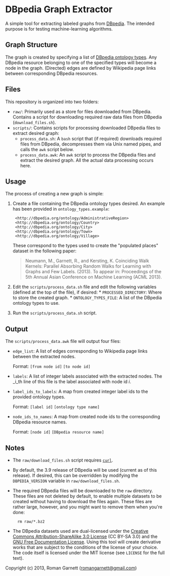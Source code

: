 DBpedia Graph Extractor
=======================

A simple tool for extracting labeled graphs from [DBpedia][1]. The
intended purpose is for testing machine-learning algorithms.

Graph Structure
---------------

The graph is created by specifying a list of [DBpedia ontology
types][2]. Any DBpedia resource belonging to one of the specified
types will become a node in the graph. (Directed) edges are defined by
Wikipedia page links between corresponding DBpedia resources.

Files
-----

This repository is organized into two folders:

* `raw/`: Primarily used as a store for files downloaded from
     DBpedia. Contains a script for downloading required raw data files
     from DBpedia (`download_files.sh`).
* `scripts/`: Contains scripts for processing downloaded DBpedia files
     to extract desired graph:
  * `process_data.sh`: A `bash` script that (if required) downloads
       required files from DBpedia, decompresses them via Unix named
       pipes, and calls the `awk` script below.
  * `process_data.awk`: An `awk` script to process the DBpedia files
       and extract the desired graph. All the actual data processing
       occurs here.

Usage
-----

The process of creating a new graph is simple:

1. Create a file containing the DBpedia ontology types desired. An
   example has been provided in `ontology_types.example`:

        <http://dbpedia.org/ontology/AdministrativeRegion>
        <http://dbpedia.org/ontology/Country>
        <http://dbpedia.org/ontology/City>
        <http://dbpedia.org/ontology/Town>
        <http://dbpedia.org/ontology/Village>

   These correspond to the types used to create the "populated places"
   dataset in the following paper:
   > Neumann, M., Garnett, R., and Kersting, K. Coinciding Walk
   > Kernels: Parallel Absorbing Random Walks for Learning with Graphs
   > and Few Labels. (2013). To appear in: Proceedings of the 5th
   > Annual Asian Conference on Machine Learning (ACML 2013).
2. Edit the `scripts/process_data.sh` file and edit the following
   variables (defined at the top of the file), if desired:
       * `PROCESSED_DIRECTORY`: Where to store the created graph.
       * `ONTOLOGY_TYPES_FILE`: A list of the DBpedia ontology types
            to use.
3. Run the `scripts/process_data.sh` script.

Output
------

The `scripts/process_data.awk` file will output four files:

* `edge_list`: A list of edges corresponding to Wikipedia page links
     between the extracted nodes.

     Format: `[from node id]` `[to node id]`
* `labels`: A list of integer labels associated with the extracted
     nodes. The _i_th line of this file is the label associated with
     node id _i_.
* `label_ids_to_labels`: A map from created integer label ids to the
     provided ontology types.

     Format: `[label id]` `[ontology type name]`
* `node_ids_to_names`: A map from created node ids to the
     corresponding DBpedia resource names.

     Format: `[node id]` `[DBpedia resource name]`

Notes
-----

* The `raw/download_files.sh` script requires [`curl`][3].
* By default, the 3.9 release of DBpedia will be used (current as of
  this release). If desired, this can be overridden by modifying the
  `DBPEDIA_VERSION` variable in `raw/download_files.sh`.
* The required DBpedia files will be downloaded to the `raw`
  directory. These files are not deleted by default, to enable
  multiple datasets to be created without having to download the
  files again. These files are rather large, however, and you
  might want to remove them when you're done:

        rm raw/*.bz2
* The DBpedia datasets used are dual-licensed under the
  [Creative Commons Attribution-ShareAlike 3.0 License][4] (CC BY-SA
  3.0) and the [GNU Free Documentation License][5]. Using this tool
  will create derivative works that are subject to the conditions of
  the license of your choice. The code itself is licensed under the
  MIT license (see `LICENSE` for the full text).

Copyright (c) 2013, Roman Garnett (romangarnett@gmail.com)

[1]: http://dbpedia.org/
[2]: http://mappings.dbpedia.org/server/ontology/classes/
[3]: http://curl.haxx.se/
[4]: http://creativecommons.org/licenses/by-sa/3.0/
[5]: http://www.gnu.org/copyleft/fdl.html

